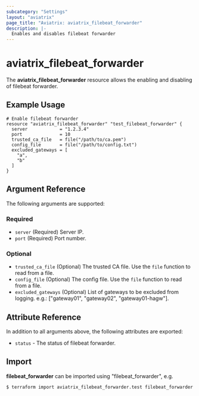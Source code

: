 ```yaml
---
subcategory: "Settings"
layout: "aviatrix"
page_title: "Aviatrix: aviatrix_filebeat_forwarder"
description: |-
  Enables and disables filebeat forwarder
---
```


# aviatrix_filebeat_forwarder

The **aviatrix_filebeat_forwarder** resource allows the enabling and disabling of filebeat forwarder.

## Example Usage

```hcl
# Enable filebeat forwarder
resource "aviatrix_filebeat_forwarder" "test_filebeat_forwarder" {
  server            = "1.2.3.4"
  port              = 10
  trusted_ca_file   = file("/path/to/ca.pem")
  config_file       = file("/path/to/config.txt")
  excluded_gateways = [
    "a", 
    "b"
  ]
}
```

## Argument Reference

The following arguments are supported:

### Required
* `server` (Required) Server IP.
* `port` (Required) Port number.

### Optional
* `trusted_ca_file` (Optional) The trusted CA file. Use the `file` function to read from a file.
* `config_file` (Optional) The config file. Use the `file` function to read from a file.
* `excluded_gateways` (Optional) List of gateways to be excluded from logging. e.g.: ["gateway01", "gateway02", "gateway01-hagw"].

## Attribute Reference

In addition to all arguments above, the following attributes are exported:

* `status` - The status of filebeat forwarder.

## Import

**filebeat_forwarder** can be imported using "filebeat_forwarder", e.g.

```
$ terraform import aviatrix_filebeat_forwarder.test filebeat_forwarder
```
